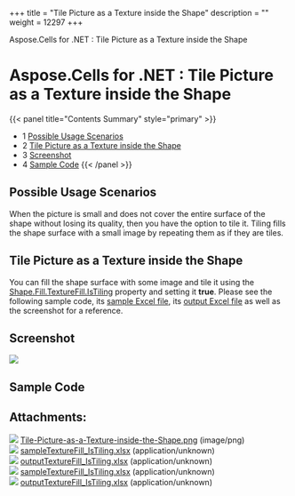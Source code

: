 +++
title = "Tile Picture as a Texture inside the Shape" 
description = "" 
weight = 12297 
+++

Aspose.Cells for .NET : Tile Picture as a Texture inside the Shape  

# Aspose.Cells for .NET : Tile Picture as a Texture inside the Shape


{{< panel title="Contents Summary" style="primary" >}}
*   1 [Possible Usage Scenarios](#TilePictureasaTextureinsidetheShape-PossibleUsageScenarios)
*   2 [Tile Picture as a Texture inside the Shape](#TilePictureasaTextureinsidetheShape-TilePictureasaTextureinsidetheShape)
*   3 [Screenshot](#TilePictureasaTextureinsidetheShape-Screenshot)
*   4 [Sample Code](#TilePictureasaTextureinsidetheShape-SampleCode)
{{< /panel >}}
 

## Possible Usage Scenarios

When the picture is small and does not cover the entire surface of the shape without losing its quality, then you have the option to tile it. Tiling fills the shape surface with a small image by repeating them as if they are tiles.  

## Tile Picture as a Texture inside the Shape

You can fill the shape surface with some image and tile it using the [Shape.Fill.TextureFill.IsTiling](https://apireference.aspose.com/net/cells/aspose.cells.drawing/texturefill/properties/istiling) property and setting it **true**. Please see the following sample code, its [sample Excel file](https://docs2.aspose.com/cells/net/attachments/45909120/46465050.xlsx), its [output Excel file](https://docs2.aspose.com/cells/net/attachments/45909120/46465051.xlsx) as well as the screenshot for a reference.

## Screenshot

![](https://docs2.aspose.com/cells/net/attachments/45909120/46465049.png)

## Sample Code

## Attachments:

![](https://docs2.aspose.com/cells/net/images/icons/bullet_blue.gif) [Tile-Picture-as-a-Texture-inside-the-Shape.png](https://docs2.aspose.com/cells/net/attachments/45909120/46465049.png) (image/png)  
![](https://docs2.aspose.com/cells/net/images/icons/bullet_blue.gif) [sampleTextureFill\_IsTiling.xlsx](https://docs2.aspose.com/cells/net/attachments/45909120/46465052.xlsx) (application/unknown)  
![](https://docs2.aspose.com/cells/net/images/icons/bullet_blue.gif) [outputTextureFill\_IsTiling.xlsx](https://docs2.aspose.com/cells/net/attachments/45909120/46465053.xlsx) (application/unknown)  
![](https://docs2.aspose.com/cells/net/images/icons/bullet_blue.gif) [sampleTextureFill\_IsTiling.xlsx](https://docs2.aspose.com/cells/net/attachments/45909120/46465050.xlsx) (application/unknown)  
![](https://docs2.aspose.com/cells/net/images/icons/bullet_blue.gif) [outputTextureFill\_IsTiling.xlsx](https://docs2.aspose.com/cells/net/attachments/45909120/46465051.xlsx) (application/unknown)  

